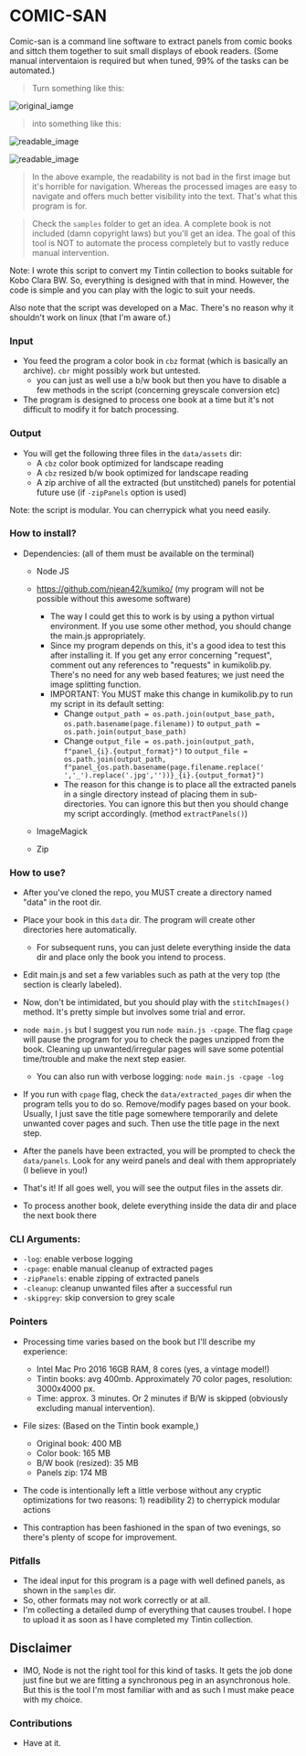 # COMIC-SAN

Comic-san is a command line software to extract panels from comic books and sittch them together to suit 
small displays of ebook readers. (Some manual interventaion is required but when tuned, 99% of the tasks can be 
automated.)

> Turn something like this:

![original_iamge](https://github.com/dvnlgls/comic-san/blob/master/samples/for_read_me/original.jpg)

> into something like this:

![readable_image](https://github.com/dvnlgls/comic-san/blob/master/samples/for_read_me/p1.jpg)

![readable_image](https://github.com/dvnlgls/comic-san/blob/master/samples/for_read_me/p2.jpg)

> In the above example, the readability is not bad in the first image but it's horrible for navigation. Whereas the processed images
are easy to navigate and offers much better visibility into the text. That's what this program is for.

> Check the `samples` folder to get an idea. A complete book is not included (damn copyright laws) but you'll get an idea. The goal of
this tool is NOT to automate the process completely but to vastly reduce manual intervention. 

Note: I wrote this script to convert my Tintin collection to books suitable for Kobo Clara BW. So, everything is designed with 
that in mind. However, the code is simple and you can play with the logic to suit your needs.

Also note that the script was developed on a Mac. There's no reason why it shouldn't work on linux (that I'm aware of.)

### Input
- You feed the program a color book in `cbz` format (which is basically an archive). `cbr` might possibly work but untested.
  - you can just as well use a b/w book but then you have to disable a few methods in the script (concerning greyscale conversion etc)
- The program is designed to process one book at a time but it's not difficult to modify it for batch processing.

### Output
- You will get the following three files in the `data/assets` dir:
  - A `cbz` color book optimized for landscape reading
  - A `cbz` resized b/w book optimized for landscape reading
  - A zip archive of all the extracted (but unstitched) panels for potential future use (if `-zipPanels` option is used)

Note: the script is modular. You can cherrypick what you need easily.

### How to install?

- Dependencies: (all of them must be available on the terminal)
  - Node JS

  - https://github.com/njean42/kumiko/ (my program will not be possible without this awesome software)
    - The way I could get this to work is by using a python virtual environment. If you use some other 
    method, you should change the main.js appropriately.
    - Since my program depends on this, it's a good idea to test this after installing it. If you get
    any error concerning "request", comment out any references to "requests" in kumikolib.py. There's no need for any
    web based features; we just need the image splitting function.
    - IMPORTANT: You MUST make this change in kumikolib.py to run my script in its default setting:
      - Change `output_path = os.path.join(output_base_path, os.path.basename(page.filename))` to `output_path = os.path.join(output_base_path)`
      - Change `output_file = os.path.join(output_path, f"panel_{i}.{output_format}")` to `output_file = os.path.join(output_path, f"panel_{os.path.basename(page.filename.replace(' ','_').replace('.jpg',''))}_{i}.{output_format}")`
      - The reason for this change is to place all the extracted panels in a single directory instead of placing them in 
      sub-directories. You can ignore this but then you should change my script accordingly. (method `extractPanels()`)
  
  - ImageMagick

  - Zip
  
### How to use?

- After you've cloned the repo, you MUST create a directory named "data" in the root dir.

- Place your book in this `data` dir. The program will create other directories here 
automatically.
  - For subsequent runs, you can just delete everything inside the data dir and place only the book you intend to process.

- Edit main.js and set a few variables such as path at the very top (the section is clearly labeled).

- Now, don't be intimidated, but you should play with the `stitchImages()` method. It's pretty simple but involves some trial and error. 

- `node main.js` but I suggest you run `node main.js -cpage`. The flag `cpage` will pause the program for you to
check the pages unzipped from the book. Cleaning up unwanted/irregular pages will save some potential time/trouble and make the next
step easier.
  - You can also run with verbose logging: `node main.js -cpage -log`

- If you run with `cpage` flag, check the `data/extracted_pages` dir when the program tells you to do so. Remove/modify pages based on your book. Usually, I just save the title page somewhere temporarily and delete unwanted cover pages and such. Then use the title page in the next step.

- After the panels have been extracted, you will be prompted to check the `data/panels`. Look for any weird panels and deal with them
appropriately (I believe in you!)

- That's it! If all goes well, you will see the output files in the assets dir.

- To process another book, delete everything inside the data dir and place the next book there

### CLI Arguments:
- `-log`: enable verbose logging
- `-cpage`: enable manual cleanup of extracted pages
- `-zipPanels`: enable zipping of extracted panels
- `-cleanup`: cleanup unwanted files after a successful run
- `-skipgrey`: skip conversion to grey scale

### Pointers

- Processing time varies based on the book but I'll describe my experience:
  - Intel Mac Pro 2016 16GB RAM, 8 cores (yes, a vintage model!)
  - Tintin books: avg 400mb. Approximately 70 color pages, resolution: 3000x4000 px.
  - Time: approx. 3 minutes. Or 2 minutes if B/W is skipped (obviously excluding manual intervention).

- File sizes:
  (Based on the Tintin book example,)
  - Original book: 400 MB
  - Color book: 165 MB
  - B/W book (resized): 35 MB
  - Panels zip: 174 MB

- The code is intentionally left a little verbose without any cryptic optimizations for two reasons: 1) readibility 2) to cherrypick modular actions

- This contraption has been fashioned in the span of two evenings, so there's plenty of scope for improvement.

### Pitfalls

- The ideal input for this program is a page with well defined panels, as shown in the `samples` dir.
- So, other formats may not work correctly or at all.
- I'm collecting a detailed dump of everything that causes troubel. I hope to upload it as soon as I have completed my Tintin collection.

## Disclaimer

- IMO, Node is not the right tool for this kind of tasks. It gets the job done just fine but we are fitting a synchronous peg in an
asynchronous hole. But this is the tool I'm most familiar with and as such I must make peace with my choice.

### Contributions

- Have at it. 